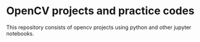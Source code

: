 # OpenCV projects and practice codes
This repository consists of opencv projects using python and other jupyter notebooks. 
